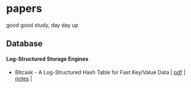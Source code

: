 # papers

good good study, day day up

## Database


#### Log-Structured Storage Engines

- Bitcask - A Log-Structured Hash Table for Fast Key/Value Data | [pdf](pdf/bitcask-intro.pdf) | [notes](notes/bitcask-intro.md) |
